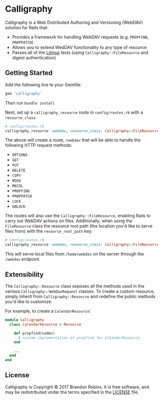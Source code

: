 # Calligraphy

Calligraphy is a Web Distributed Authoring and Versioning (WebDAV) solution for Rails that:

* Provides a framework for handling WebDAV requests (e.g. `PROPFIND`, `PROPPATCH`)
* Allows you to extend WedDAV functionality to any type of resource
* Passes all of the [Litmus](https://github.com/eanlain/litmus) tests (using `Calligraphy::FileResource` and digest authentication)

## Getting Started

Add the following line to your Gemfile:

```ruby
gem 'calligraphy'
```

Then run `bundle install`

Next, set up a `calligraphy_resource` route in `config/routes.rb` with a `resource_class`.

```ruby
# config/routes.rb
calligraphy_resource :webdav, resource_class: Calligraphy::FileResource
```

The above will create a route, `/webdav` that will be able to handle the following HTTP request methods:

* `OPTIONS`
* `GET`
* `PUT`
* `DELETE`
* `COPY`
* `MOVE`
* `MKCOL`
* `PROPFIND`
* `PROPPATCH`
* `LOCK`
* `UNLOCK`

The routes will also use the `Calligraphy::FileResource`, enabling Rails to carry out WebDAV actions on files.
Additionally, when using the `FileResource` class the resource root path (the location you'd like to serve files from) with the `resource_root_path` key:

```ruby
# config/routes.rb
calligraphy_resource :webdav, resource_class: Calligraphy::FileResource, resource_root_path: '/home/webdav'
```

This will serve local files from `/home/webdav` on the server through the `/webdav` endpoint.

## Extensibility

The `Calligraphy::Resource` class exposes all the methods used in the various `Calligraphy::WebDavRequest` classes.
To create a custom resource, simply inherit from `Calligraphy::Resource` and redefine the public methods you'd like to customize.

For example, to create a `CalendarResource`:

```ruby
module Calligraphy
  class CalendarResource < Resource

    def propfind(nodes)
      # custom implementation of propfind for CalendarResource
    end

    ...
  end
end
```

## License

Calligraphy is Copyright © 2017 Brandon Robins.
It is free software, and may be redistributed under the terms specified in the [LICENSE](/LICENSE) file.
